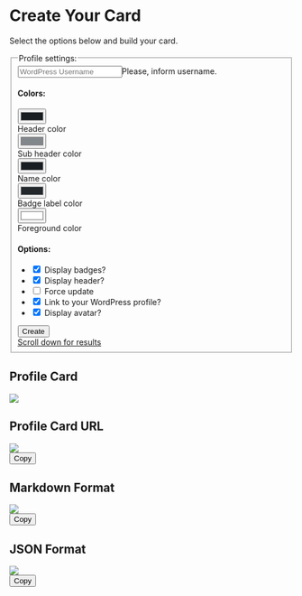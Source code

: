 <script async src="../static/javascript/create.js"></script>

# Create Your Card

Select the options below and build your card.

<form id="createCard" action="#">
 
<div class="row">
<fieldset class="col-lg-6 col-sm-12">
  <legend>Profile settings:</legend>
    <div class="row">
      <div class="col col-username">
        <input type="text" name="username" id="username" placeholder="WordPress Username" maxlength="255" /><span class="username-validation">Please, inform username.</span>
      </div>
    </div>
    <div class="row">
    <div class="col">
      <h4>Colors:</h4>
      <div class="row row-cols-auto">
        <div class="col color">
          <div class="color_picker"><input type="color" name="headerColor" id="headerColor" value="#191E23" /></div> <label for="headerColor">Header color </label>
        </div>
      </div>
      <div class="row row-cols-auto">
        <div class="col color">
            <div class="color_picker"><input type="color" name="subHeaderColor" id="subHeaderColor" value="#82878C" /></div> <label for="subHeaderColor">Sub header color </label>
        </div>
      </div>
      <div class="row row-cols-auto">
        <div class="col color">
            <div class="color_picker"><input type="color" name="nameColor" id="nameColor"  value="#191E23"/></div> <label for="nameColor">Name color </label>
        </div>
      </div>
      <div class="row row-cols-auto">
        <div class="col color">
            <div class="color_picker"><input type="color" name="badgeLabelColor" id="badgeLabelColor"  value="#23282D"/></div> <label for="badgeLabelColor">Badge label color </label>
        </div>
      </div>
      <div class="row row-cols-auto">
        <div class="col color">
            <div class="color_picker"><input type="color" name="foregroundColor" id="foregroundColor"  value="#ffffff"/></div> <label for="foregroundColor">Foreground color </label>
        </div>
      </div>
    </div>
    <div class="col">
      <h4>Options:</h4>
      <div class="row options">
        <div class="col">
          <ul>
            <li>
              <input class="form-check-input me-1" type="checkbox" id="badges" name="badges" checked="checked" />
              <label class="form-check-label" for="badges"> Display badges?</label>
            </li>
            <li>
              <input class="form-check-input me-1" type="checkbox" id="header" name="header" checked="checked" />
              <label class="form-check-label" for="header"> Display header?</label>
            </li>
            <li>
              <input class="form-check-input me-1" type="checkbox" id="refresh" name="refresh" />
              <label class="form-check-label" for="refresh"> Force update</label>
            </li>
            <li>
              <input class="form-check-input me-1" type="checkbox" id="linkProfile" name="linkProfile" checked="checked" />
              <label class="form-check-label" for="linkProfile"> Link to your WordPress profile?</label>
            </li>
            <li>
              <input class="form-check-input me-1" type="checkbox" id="displayAvatar" name="displayAvatar" checked="checked" />
              <label class="form-check-label" for="displayAvatar"> Display avatar?</label>
            </li>
          </ul>
        </div>
      </div>
    </div>
  </div>
  <div class="row">
    <div class="col-12 submit-button-col">
      <input type="submit" value="Create" class="btn btn-secondary mt-3">
    </div>
    <div class="col-12 submit-button-col">
      <a class="scroll-down" href="#result">Scroll down for results</a>
    </div>
  </div>
</fieldset>

</form>
   

<div id="result">

  <h2>Profile Card</h2>
  <div id="profileCard">
    <img src="static/images/loader.svg" class="loader" />
    <div class="value">  
    </div>
  </div>

  <h2>Profile Card URL</h2>
  <div class="link" id="profileCardUrl">
    <img src="static/images/loader.svg" class="loader" />
    <div class="value">  
    </div>
    <button type="button" onclick='copyText("profileCardUrl");'>Copy</button>
    <span class="copy"></span>
  </div>

  <h2>Markdown Format</h2>
  <div class="link" id="profileCardMarkdown">
    <img src="static/images/loader.svg" class="loader" />
    <div class="value">
    </div>
    <button type="button" onclick='copyText("profileCardMarkdown");'>Copy</button>
    <span class="copy"></span>
  </div>

  <h2>JSON Format</h2>
  <div class="link" id="profileCardJSON">
    <img src="static/images/loader.svg" class="loader" />
    <div class="value">
    </div>
    <button type="button" onclick='copyText("profileCardJSON");'>Copy</button>
    <span class="copy"></span>
  </div>

</div>